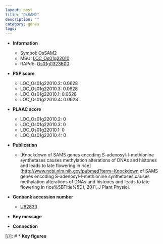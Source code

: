 ```yaml
---
layout: post
title: "OsSAM2"
description: ""
category: genes
tags: 
---
```


* **Information**  
    + Symbol: OsSAM2  
    + MSU: [LOC_Os01g22010](http://rice.plantbiology.msu.edu/cgi-bin/ORF_infopage.cgi?orf=LOC_Os01g22010)  
    + RAPdb: [Os01g0323600](http://rapdb.dna.affrc.go.jp/viewer/gbrowse_details/irgsp1?name=Os01g0323600)  

* **PSP score**  
    + LOC_Os01g22010.2: 0.0628 
    + LOC_Os01g22010.3: 0.0628 
    + LOC_Os01g22010.1: 0.0628 
    + LOC_Os01g22010.4: 0.0628 

* **PLAAC score**  
    + LOC_Os01g22010.2: 0 
    + LOC_Os01g22010.3: 0 
    + LOC_Os01g22010.1: 0 
    + LOC_Os01g22010.4: 0 

* **Publication**  
    + [Knockdown of SAMS genes encoding S-adenosyl-l-methionine synthetases causes methylation alterations of DNAs and histones and leads to late flowering in rice](http://www.ncbi.nlm.nih.gov/pubmed?term=Knockdown of SAMS genes encoding S-adenosyl-l-methionine synthetases causes methylation alterations of DNAs and histones and leads to late flowering in rice%5BTitle%5D), 2011, J Plant Physiol.

* **Genbank accession number**  
    + [U82833](http://www.ncbi.nlm.nih.gov/nuccore/U82833)

* **Key message**  

* **Connection**  

[//]: # * **Key figures**  


